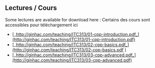 ## Lectures / Cours
Some lectures are available for download here :
Certains des cours sont accessibles pour téléchargement ici

* [_http://ginhac.com/teaching/ITC313/01-cpp-introduction.pdf_](http://ginhac.com/teaching/ITC313/01-cpp-introduction.pdf)
* [_http://ginhac.com/teaching/ITC313/02-cpp-basics.pdf_](http://ginhac.com/teaching/ITC313/02-cpp-basics.pdf )
* [_http://ginhac.com/teaching/ITC313/03-cpp-advanced.pdf_](http://ginhac.com/teaching/ITC313/03-cpp-advanced.pdf)
